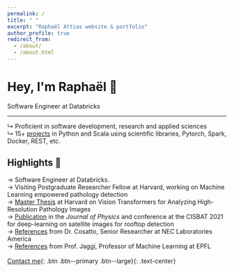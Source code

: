 ```yaml
---
permalink: /
title: " "
excerpt: "Raphaël Attias website & portfolio"
author_profile: true
redirect_from: 
  - /about/
  - /about.html
---
```

# Hey, I'm Raphaël <span class="wave">👋</span> 
Software Engineer at Databricks<br>

---

↳ Proficient in software development, research and applied sciences<br>
↳ 15+ [projects](/year-archive/) in Python and Scala using scientific libraries, Pytorch, Spark, Docker, REST, etc. <br>


## Highlights 🌟
→ Software Engineer at Databricks.<br>
→ Visiting Postgraduate Researcher Fellow at Harvard, working on Machine Learning empowered pathology detection<br>
→ [Master Thesis](/files/thesis.pdf) at Harvard on Vision Transformers for Analyzing High-Resolution Pathology Images<br>
→ [Publication](/publications/) in the *Journal of Physics* and conference at the CISBAT 2021 for deep-learning on satellite images for rooftop detection<br>
→ [References](/files/recommendation_cosatto.pdf) from Dr. Cosatto, Senior Researcher at NEC Laboratories America<br>
→ [References](/files/recommendation_jaggi.pdf) from Prof. Jaggi, Professor of Machine Learning at EPFL
<br><br>
[Contact me](mailto:raphael.attias@outlook.com){: .btn .btn--primary .btn--large}{: .text-center}

